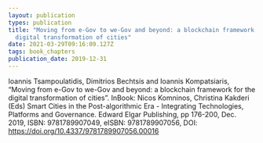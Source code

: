 ```yaml
---
layout: publication
types: publication
title: "Moving from e-Gov to we-Gov and beyond: a blockchain framework for the
  digital transformation of cities"
date: 2021-03-29T09:16:09.127Z
tags: book_chapters
publication_date: 2019-12-31
---
```

Ioannis Tsampoulatidis, Dimitrios Bechtsis and Ioannis Kompatsiaris, “Moving from e-Gov to we-Gov and beyond: a blockchain framework for the digital transformation of cities”. InBook: Nicos Komninos, Christina Kakderi (Eds) Smart Cities in the Post-algorithmic Era - Integrating Technologies, Platforms and Governance. Edward Elgar Publishing, pp 176-200, Dec. 2019, ISBN: 9781789907049, eISBN: 9781789907056, DOI: https://doi.org/10.4337/9781789907056.00016